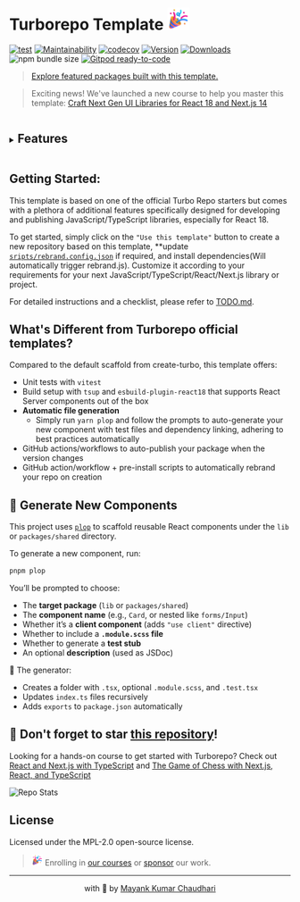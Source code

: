 # Turborepo Template <img src="https://raw.githubusercontent.com/mayank1513/mayank1513/main/popper.png" style="height: 40px"/>

[![test](https://github.com/react18-tools/turborepo-template/actions/workflows/test.yml/badge.svg)](https://github.com/react18-tools/turborepo-template/actions/workflows/test.yml) [![Maintainability](https://api.codeclimate.com/v1/badges/aa896ec14c570f3bb274/maintainability)](https://codeclimate.com/github/react18-tools/turborepo-template/maintainability) [![codecov](https://codecov.io/gh/react18-tools/turborepo-template/graph/badge.svg)](https://codecov.io/gh/react18-tools/turborepo-template) [![Version](https://img.shields.io/npm/v/react18-loaders.svg?colorB=green)](https://www.npmjs.com/package/react18-loaders) [![Downloads](https://img.jsdelivr.com/img.shields.io/npm/d18m/react18-loaders.svg)](https://www.npmjs.com/package/react18-loaders) ![npm bundle size](https://img.shields.io/bundlephobia/minzip/react18-loaders) [![Gitpod ready-to-code](https://img.shields.io/badge/Gitpod-ready--to--code-blue?logo=gitpod)](https://gitpod.io/from-referrer/)

> [Explore featured packages built with this template.](./FEATURED.md)

> Exciting news! We've launched a new course to help you master this template: [Craft Next Gen UI Libraries for React 18 and Next.js 14](https://www.udemy.com/course/craft-next-gen-ui-libraries-for-react-18-and-nextjs-14/?referralCode=46B8C7845ECCEA99E0EF)

<details>
<summary style="cursor:pointer"><h2 style="display:inline-block">Features</h2></summary>

This template offers the following pre-configured features. Additionally, your repository will automatically be rebranded with the help of workflows and post-install scripts.

✅ Monorepo powered by Turborepo and GitHub actions for automating building, testing, and deploying your library

✅ Examples with Next.js, and Vite to showcase how your library can be utilized

✅ Examples pre-configured for Light/Dark theme based on user preference

✅ Examples ready to be deployed to Vercel

✅ Typedoc setup for automatic documentation generation based on tsdoc comments

✅ Code of Conduct and contributing files, ready for customization

✅ Prettier and linter configured according to modern best practices (Feel free to add your flavor)

✅ Recommended VSCode extensions - Prettier and [Kanban board](https://github.com/mayank1513/vscode-extension-trello-kanban-board) for code formatting and project management directly within your IDE

✅ Powerful code generators - try `yarn plop`

✅ Test setup with Vitest - A modern and fast testing framework supporting Jest-like APIs

✅ Workflows to automate testing on every pull-request or code push event

✅ Workflow to automatically publish and create GitHub releases when you update your library's `package.json` file.

✅ Workflow to automatically rebrand the entire template based on your repository name. (Refer [TODO.md](./TODO.md))

✅ Plus, this readme file includes a quick checklist for configuring Codecov and other badges, setting up your docs website on GitHub pages, and more. See [Checklist](./TODO.md).

### Creates a library that is

✅ Fully Treeshakable (e.g., import {Bars1, Bars2} from `react18-loaders/dist/server/bars`)

✅ Fully TypeScript Supported

✅ Leverages the power of React 18 Server components

✅ Compatible with all React 18 build systems/tools/frameworks

✅ Documented with [Typedoc](https://react18-tools.github.io/turborepo-template) ([Docs](https://react18-tools.github.io/turborepo-template))

</details>

## Getting Started:

This template is based on one of the official Turbo Repo starters but comes with a plethora of additional features specifically designed for developing and publishing JavaScript/TypeScript libraries, especially for React 18.

To get started, simply click on the `"Use this template"` button to create a new repository based on this template, \*\*update [`sripts/rebrand.config.json`](./scripts/rebrand.config.json) if required, and install dependencies(Will automatically trigger rebrand.js). Customize it according to your requirements for your next JavaScript/TypeScript/React/Next.js library or project.

For detailed instructions and a checklist, please refer to [TODO.md](./TODO.md).

## What's Different from Turborepo official templates?

Compared to the default scaffold from create-turbo, this template offers:

- Unit tests with `vitest`
- Build setup with `tsup` and `esbuild-plugin-react18` that supports React Server components out of the box
- **Automatic file generation**
  - Simply run `yarn plop` and follow the prompts to auto-generate your new component with test files and dependency linking, adhering to best practices automatically
- GitHub actions/workflows to auto-publish your package when the version changes
- GitHub action/workflow + pre-install scripts to automatically rebrand your repo on creation

## 🧱 Generate New Components

This project uses [`plop`](https://plopjs.com/) to scaffold reusable React components under the `lib` or `packages/shared` directory.

To generate a new component, run:

```bash
pnpm plop
```

You’ll be prompted to choose:

- The **target package** (`lib` or `packages/shared`)
- The **component name** (e.g., `Card`, or nested like `forms/Input`)
- Whether it’s a **client component** (adds `"use client"` directive)
- Whether to include a **`.module.scss` file**
- Whether to generate a **test stub**
- An optional **description** (used as JSDoc)

🧠 The generator:

- Creates a folder with `.tsx`, optional `.module.scss`, and `.test.tsx`
- Updates `index.ts` files recursively
- Adds `exports` to `package.json` automatically

## 🤩 Don't forget to star [this repository](https://github.com/react18-tools/turborepo-template)!

Looking for a hands-on course to get started with Turborepo? Check out [React and Next.js with TypeScript](https://mayank-chaudhari.vercel.app/courses/react-and-next-js-with-typescript) and [The Game of Chess with Next.js, React, and TypeScript](https://www.udemy.com/course/game-of-chess-with-nextjs-react-and-typescript/?referralCode=851A28F10B254A8523FE)

![Repo Stats](https://repobeats.axiom.co/api/embed/2ef1a24385037998386148afe5a98ded6006f410.svg "Repobeats analytics image")

## License

Licensed under the MPL-2.0 open-source license.

> <img src="https://raw.githubusercontent.com/mayank1513/mayank1513/main/popper.png" style="height: 20px"/> Enrolling in [our courses](https://mayank-chaudhari.vercel.app/courses) or [sponsor](https://github.com/sponsors/mayank1513) our work.

<hr />

<p align="center" style="text-align:center">with 💖 by <a href="https://mayank-chaudhari.vercel.app" target="_blank">Mayank Kumar Chaudhari</a></p>
